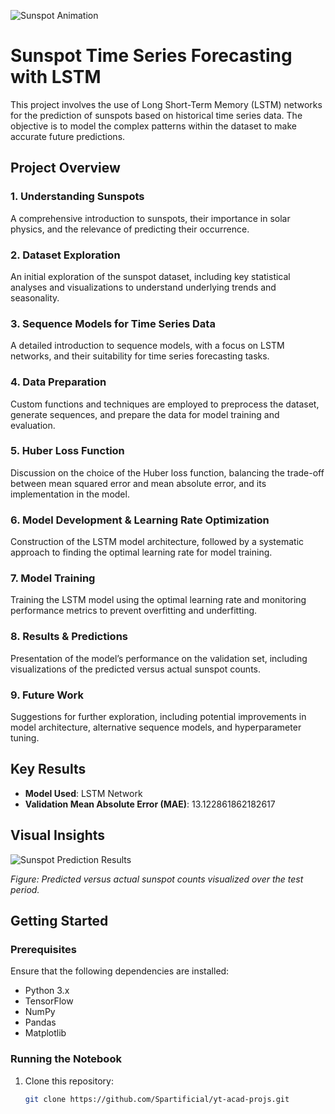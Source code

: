 ![Sunspot Animation](http://i.imgur.com/NVN9eOK.gif?1)
# Sunspot Time Series Forecasting with LSTM

This project involves the use of Long Short-Term Memory (LSTM) networks for the prediction of sunspots based on historical time series data. The objective is to model the complex patterns within the dataset to make accurate future predictions.

## Project Overview

### 1. Understanding Sunspots
A comprehensive introduction to sunspots, their importance in solar physics, and the relevance of predicting their occurrence.

### 2. Dataset Exploration
An initial exploration of the sunspot dataset, including key statistical analyses and visualizations to understand underlying trends and seasonality.

### 3. Sequence Models for Time Series Data
A detailed introduction to sequence models, with a focus on LSTM networks, and their suitability for time series forecasting tasks.

### 4. Data Preparation
Custom functions and techniques are employed to preprocess the dataset, generate sequences, and prepare the data for model training and evaluation.

### 5. Huber Loss Function
Discussion on the choice of the Huber loss function, balancing the trade-off between mean squared error and mean absolute error, and its implementation in the model.

### 6. Model Development & Learning Rate Optimization
Construction of the LSTM model architecture, followed by a systematic approach to finding the optimal learning rate for model training.

### 7. Model Training
Training the LSTM model using the optimal learning rate and monitoring performance metrics to prevent overfitting and underfitting.

### 8. Results & Predictions
Presentation of the model’s performance on the validation set, including visualizations of the predicted versus actual sunspot counts.

### 9. Future Work
Suggestions for further exploration, including potential improvements in model architecture, alternative sequence models, and hyperparameter tuning.

## Key Results
- **Model Used**: LSTM Network
- **Validation Mean Absolute Error (MAE)**: 13.122861862182617

## Visual Insights
![Sunspot Prediction Results]([path/to/your/image.png](https://github.com/Niloy-Aiml34/Sunspots_Prediction/blob/main/predictionVSvalidation.png))

*Figure: Predicted versus actual sunspot counts visualized over the test period.*

## Getting Started

### Prerequisites
Ensure that the following dependencies are installed:
- Python 3.x
- TensorFlow
- NumPy
- Pandas
- Matplotlib

### Running the Notebook
1. Clone this repository:
   ```bash
   git clone https://github.com/Spartificial/yt-acad-projs.git
